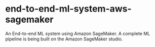 # end-to-end-ml-system-aws-sagemaker
An End-to-end ML system using Amazon SageMaker. A complete ML pipeline is being built on the Amazon SageMaker studio.
